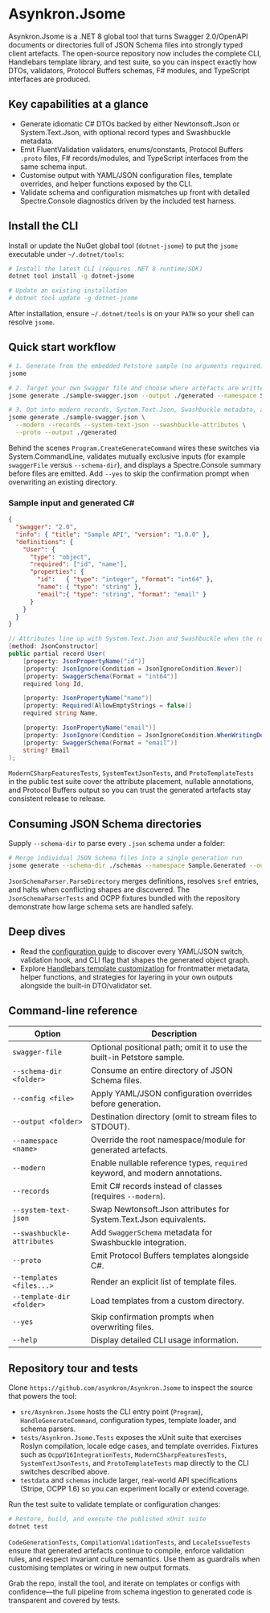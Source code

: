 # Asynkron.Jsome

Asynkron.Jsome is a .NET 8 global tool that turns Swagger 2.0/OpenAPI documents or directories full of JSON Schema files into strongly typed client artefacts. The open-source repository now includes the complete CLI, Handlebars template library, and test suite, so you can inspect exactly how DTOs, validators, Protocol Buffers schemas, F# modules, and TypeScript interfaces are produced.

## Key capabilities at a glance

- Generate idiomatic C# DTOs backed by either Newtonsoft.Json or System.Text.Json, with optional record types and Swashbuckle metadata.
- Emit FluentValidation validators, enums/constants, Protocol Buffers `.proto` files, F# records/modules, and TypeScript interfaces from the same schema input.
- Customise output with YAML/JSON configuration files, template overrides, and helper functions exposed by the CLI.
- Validate schema and configuration mismatches up front with detailed Spectre.Console diagnostics driven by the included test harness.

## Install the CLI

Install or update the NuGet global tool (`dotnet-jsome`) to put the `jsome` executable under `~/.dotnet/tools`:

```bash
# Install the latest CLI (requires .NET 8 runtime/SDK)
dotnet tool install -g dotnet-jsome

# Update an existing installation
# dotnet tool update -g dotnet-jsome
```

After installation, ensure `~/.dotnet/tools` is on your `PATH` so your shell can resolve `jsome`.

## Quick start workflow

```bash
# 1. Generate from the embedded Petstore sample (no arguments required)
jsome

# 2. Target your own Swagger file and choose where artefacts are written
jsome generate ./sample-swagger.json --output ./generated --namespace Sample.Generated

# 3. Opt into modern records, System.Text.Json, Swashbuckle metadata, and Protocol Buffers
jsome generate ./sample-swagger.json \
  --modern --records --system-text-json --swashbuckle-attributes \
  --proto --output ./generated
```

Behind the scenes `Program.CreateGenerateCommand` wires these switches via System.CommandLine, validates mutually exclusive inputs (for example `swaggerFile` versus `--schema-dir`), and displays a Spectre.Console summary before files are emitted. Add `--yes` to skip the confirmation prompt when overwriting an existing directory.

### Sample input and generated C#

```json title="sample-swagger.json"
{
  "swagger": "2.0",
  "info": { "title": "Sample API", "version": "1.0.0" },
  "definitions": {
    "User": {
      "type": "object",
      "required": ["id", "name"],
      "properties": {
        "id":   { "type": "integer", "format": "int64" },
        "name": { "type": "string" },
        "email":{ "type": "string", "format": "email" }
      }
    }
  }
}
```

```csharp title="Generated record (modern C#)"
// Attributes line up with System.Text.Json and Swashbuckle when the relevant flags are set
[method: JsonConstructor]
public partial record User(
    [property: JsonPropertyName("id")]
    [property: JsonIgnore(Condition = JsonIgnoreCondition.Never)]
    [property: SwaggerSchema(Format = "int64")]
    required long Id,

    [property: JsonPropertyName("name")]
    [property: Required(AllowEmptyStrings = false)]
    required string Name,

    [property: JsonPropertyName("email")]
    [property: JsonIgnore(Condition = JsonIgnoreCondition.WhenWritingDefault)]
    [property: SwaggerSchema(Format = "email")]
    string? Email
);
```

`ModernCSharpFeaturesTests`, `SystemTextJsonTests`, and `ProtoTemplateTests` in the public test suite cover the attribute placement, nullable annotations, and Protocol Buffers output so you can trust the generated artefacts stay consistent release to release.

## Consuming JSON Schema directories

Supply `--schema-dir` to parse every `.json` schema under a folder:

```bash
# Merge individual JSON Schema files into a single generation run
jsome generate --schema-dir ./schemas --namespace Sample.Generated --output ./generated
```

`JsonSchemaParser.ParseDirectory` merges definitions, resolves `$ref` entries, and halts when conflicting shapes are discovered. The `JsonSchemaParserTests` and OCPP fixtures bundled with the repository demonstrate how large schema sets are handled safely.

## Deep dives

- Read the [configuration guide](configuration.md) to discover every YAML/JSON switch, validation hook, and CLI flag that shapes the generated object graph.
- Explore [Handlebars template customization](templates.md) for frontmatter metadata, helper functions, and strategies for layering in your own outputs alongside the built-in DTO/validator set.

## Command-line reference

| Option | Description |
| --- | --- |
| `swagger-file` | Optional positional path; omit it to use the built-in Petstore sample. |
| `--schema-dir <folder>` | Consume an entire directory of JSON Schema files. |
| `--config <file>` | Apply YAML/JSON configuration overrides before generation. |
| `--output <folder>` | Destination directory (omit to stream files to STDOUT). |
| `--namespace <name>` | Override the root namespace/module for generated artefacts. |
| `--modern` | Enable nullable reference types, `required` keyword, and modern annotations. |
| `--records` | Emit C# records instead of classes (requires `--modern`). |
| `--system-text-json` | Swap Newtonsoft.Json attributes for System.Text.Json equivalents. |
| `--swashbuckle-attributes` | Add `SwaggerSchema` metadata for Swashbuckle integration. |
| `--proto` | Emit Protocol Buffers templates alongside C#. |
| `--templates <files...>` | Render an explicit list of template files. |
| `--template-dir <folder>` | Load templates from a custom directory. |
| `--yes` | Skip confirmation prompts when overwriting files. |
| `--help` | Display detailed CLI usage information. |

## Repository tour and tests

Clone `https://github.com/asynkron/Asynkron.Jsome` to inspect the source that powers the tool:

- `src/Asynkron.Jsome` hosts the CLI entry point (`Program`), `HandleGenerateCommand`, configuration types, template loader, and schema parsers.
- `tests/Asynkron.Jsome.Tests` exposes the xUnit suite that exercises Roslyn compilation, locale edge cases, and template overrides. Fixtures such as `OcppV16IntegrationTests`, `ModernCSharpFeaturesTests`, `SystemTextJsonTests`, and `ProtoTemplateTests` map directly to the CLI switches described above.
- `testdata` and `schemas` include larger, real-world API specifications (Stripe, OCPP 1.6) so you can experiment locally or extend coverage.

Run the test suite to validate template or configuration changes:

```bash
# Restore, build, and execute the published xUnit suite
dotnet test
```

`CodeGenerationTests`, `CompilationValidationTests`, and `LocaleIssueTests` ensure that generated artefacts continue to compile, enforce validation rules, and respect invariant culture semantics. Use them as guardrails when customising templates or wiring in new output formats.

Grab the repo, install the tool, and iterate on templates or configs with confidence—the full pipeline from schema ingestion to generated code is transparent and covered by tests.
